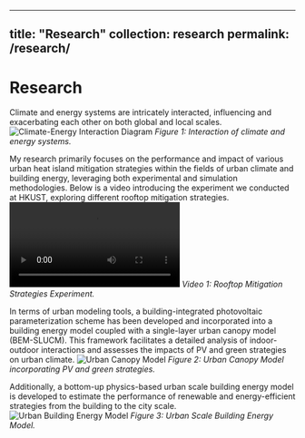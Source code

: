 
---
title: "Research"
collection: research
permalink: /research/
---

Research
======
Climate and energy systems are intricately interacted, influencing and exacerbating each other on both global and local scales.
![Climate-Energy Interaction Diagram](C_E.png) *Figure 1: Interaction of climate and energy systems.*

My research primarily focuses on the performance and impact of various urban heat island mitigation strategies within the fields of urban climate and building energy, leveraging both experimental and simulation methodologies. 
Below is a video introducing the experiment we conducted at HKUST, exploring different rooftop mitigation strategies.
![Experiment Video](PVIGR_480p.mp4) *Video 1: Rooftop Mitigation Strategies Experiment.*

In terms of urban modeling tools, a building-integrated photovoltaic parameterization scheme has been developed and incorporated into a building energy model coupled with a single-layer urban canopy model (BEM-SLUCM). This framework facilitates a detailed analysis of indoor-outdoor interactions and assesses the impacts of PV and green strategies on urban climate.
![Urban Canopy Model](UCM.png) *Figure 2: Urban Canopy Model incorporating PV and green strategies.*

Additionally, a bottom-up physics-based urban scale building energy model is developed to estimate the performance of renewable and energy-efficient strategies from the building to the city scale.
![Urban Building Energy Model](UBEM.png) *Figure 3: Urban Scale Building Energy Model.*

